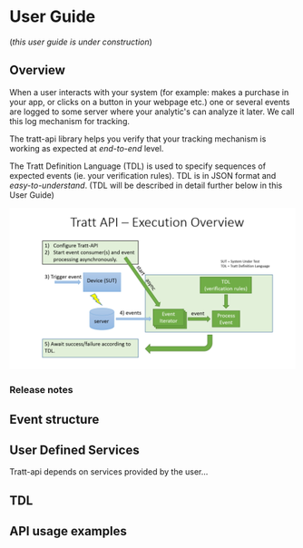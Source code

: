 # User Guide
(_this user guide is under construction_)
## Overview

When a user interacts with your system (for example: makes a purchase in your app, or clicks on a button in your webpage etc.) one or several events are logged to some server where your analytic's can analyze it later. We call this log mechanism for tracking.

The tratt-api library helps you verify that your tracking mechanism is working as expected at _end-to-end_ level.

The Tratt Definition Language (TDL) is used to specify sequences of expected events (ie. your verification rules). TDL is in JSON format and _easy-to-understand_. (TDL will be described in detail further below in this User Guide)

![Overview](src/docs/overview.png)

### Release notes

## Event structure


## User Defined Services
Tratt-api depends on services provided by the user...

## TDL
## API usage examples
